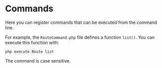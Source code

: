 # Commands

Here you can register commands that can be executed from the command line.

For example, the `RouteCommand.php` file defines a function `list()`. You 
can execute this function with:

    php execute Route list

The command is case sensitive.
